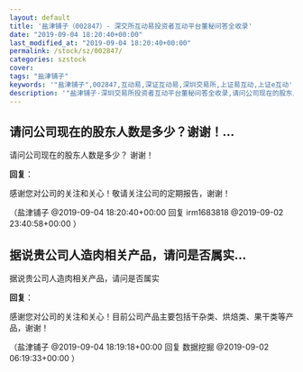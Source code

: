 ```yaml
---
layout: default
title: '盐津铺子（002847）- 深交所互动易投资者互动平台董秘问答全收录'
date: "2019-09-04 18:20:40+00:00"
last_modified_at: "2019-09-04 18:20:40+00:00"
permalink: /stock/sz/002847/
categories: szstock
cover: 
tags: "盐津铺子"
keywords: '"盐津铺子",002847,互动易,深证互动易,深圳交易所,上证易互动,上证e互动'
description: '"盐津铺子-深圳交易所投资者互动平台董秘问答全收录,请问公司现在的股东人数是多少？ 谢谢！"'
---
```


## 请问公司现在的股东人数是多少？谢谢！...

请问公司现在的股东人数是多少？ 谢谢！

**回复**：

感谢您对公司的关注和关心！敬请关注公司的定期报告，谢谢！ 

（盐津铺子  @2019-09-04 18:20:40+00:00 回复 irm1683818  @2019-09-02 23:40:58+00:00 ）

## 据说贵公司人造肉相关产品，请问是否属实...

据说贵公司人造肉相关产品，请问是否属实

**回复**：

感谢您对公司的关注和关心！目前公司产品主要包括干杂类、烘焙类、果干类等产品，谢谢！ 

（盐津铺子  @2019-09-04 18:19:18+00:00 回复 数据挖掘  @2019-09-02 06:19:33+00:00 ）

